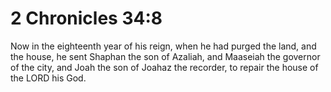 # 2 Chronicles 34:8

Now in the eighteenth year of his reign, when he had purged the land, and the house, he sent Shaphan the son of Azaliah, and Maaseiah the governor of the city, and Joah the son of Joahaz the recorder, to repair the house of the LORD his God.